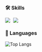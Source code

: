 

<div>

</div>

### 🛠️ Skills


<div style="display: flex; gap: 10px; align-items: center;">  
  <img src="https://img.shields.io/badge/react-%2320232a.svg?style=flat&logo=react&logoColor=%2361DAFB"/>
  <img src="https://img.shields.io/badge/Next-black?style=flat&logo=next.js&logoColor=white"/>
</div>

### 🔎 Languages

![Top Langs](https://github-readme-stats.vercel.app/api/top-langs/?username=enunsnv&layout=compact&exclude_repo=2023-2-web-programming-CurriComp)


<!---
enunsnv/enunsnv is a ✨ special ✨ repository because its `README.md` (this file) appears on your GitHub profile.
You can click the Preview link to take a look at your changes.
- 🌱 I’m currently learning **[Technology or Language]**
- 👨‍💻 All of my projects are available at [My Portfolio](https://yourportfolio.com)
- 📫 How to reach me **your.email@example.com**
- 📄 Know about my experiences [My Resume](https://yourresume.com)

--->


